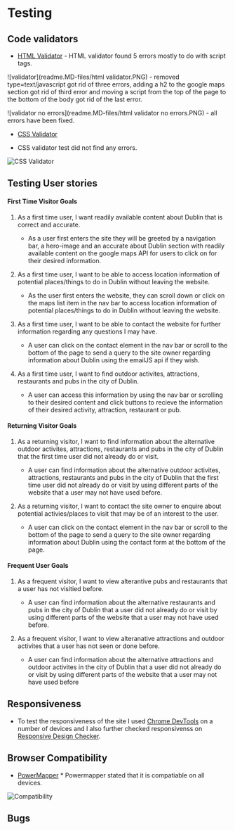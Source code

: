 # Testing

## Code validators

* [HTML Validator](https://validator.w3.org/) -  HTML validator found 5 errors mostly to do with script tags.

![validator](readme.MD-files/html validator.PNG) - removed type=text/javascript got rid of three errors, adding a h2 to the google maps section got rid of third error and moving a script from the top of the page to the bottom of the body got rid of the last error.

![validator no errors](readme.MD-files/html validator no errors.PNG) - all errors have been fixed.


* [CSS Validator](https://jigsaw.w3.org/css-validator/) 

* CSS validator test did not find any errors.

![CSS Validator](readme-files/cssvalidator.PNG)

## Testing User stories

#### First Time Visitor Goals

1. As a first time user, I want readily available content about Dublin that is correct and accurate.
    * As a user first enters the site they will be greeted by a navigation bar, a hero-image and an accurate about Dublin section with readily available content on the google maps API for users to click on for their desired information.

2. As a first time user, I want to be able to access location information of potential places/things to do in Dublin without leaving the website.
    * As the user first enters the website, they can scroll down or click on the maps list item in the nav bar to access location information of potential places/things to do in Dublin without leaving the website.

3. As a first time user, I want to  be able to contact the website for further information regarding any questions I may have.
    * A user can click on the contact element in the nav bar or scroll to the bottom of the page to send a query to the site owner regarding information about Dublin using the emailJS api if they wish.

4. As a first time user, I want to find outdoor activites, attractions, restaurants and pubs in the city of Dublin.
    * A user can access this information by using the nav bar or scrolling to their desired content and click buttons to recieve the information of their desired activity, attraction, restaurant or pub.

#### Returning Visitor Goals

1. As a returning visitor, I want to find information about the alternative outdoor activites, attractions, restaurants and pubs in the city of Dublin that the first time user did not already do or visit.
    * A user can find information about the alternative outdoor activites, attractions, restaurants and pubs in the city of Dublin that the first time user did not already do or visit by using different parts of the website that a user may not have used before.

2. As a returning visitor, I want to contact the site owner to enquire about potential activies/places to visit that may be of an interest to the user.
    * A user can click on the contact element in the nav bar or scroll to the bottom of the page to send a query to the site owner regarding information about Dublin using the contact form at the bottom of the page.

#### Frequent User Goals

1. As a frequent visitor, I want to view alterantive pubs and restaurants that a user has not visitied before.
    * A user can find information about the alternative restaurants and pubs in the city of Dublin that a user did not already do or visit by using different parts of the website that a user may not have used before.

2. As a frequent visitor, I want to view alteranative attractions and outdoor activites that a user has not seen or done before.
    * A user can find information about the alternative attractions and outdoor activites in the city of Dublin that a user did not already do or visit by using different parts of the website that a user may not have used before

## Responsiveness

* To test the responsiveness of the site I used [Chrome DevTools](https://developers.google.com/web/tools/chrome-devtools) on a number of devices and I also further checked responsivenss on [Responsive Design Checker](https://www.responsivedesignchecker.com/). 

## Browser Compatibility

* [PowerMapper](https://try.powermapper.com/demo/Report/679c61f5-609e-4ae8-b8be-56050f6afbf2) * Powermapper stated that it is compatiable on all devices.

![Compatibility](readme-files/compatibilitycheck.png)

## Bugs 

